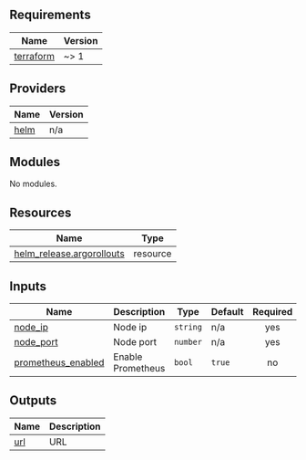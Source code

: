 <!-- BEGIN_TF_DOCS -->
## Requirements

| Name | Version |
|------|---------|
| <a name="requirement_terraform"></a> [terraform](#requirement\_terraform) | ~> 1 |

## Providers

| Name | Version |
|------|---------|
| <a name="provider_helm"></a> [helm](#provider\_helm) | n/a |

## Modules

No modules.

## Resources

| Name | Type |
|------|------|
| [helm_release.argorollouts](https://registry.terraform.io/providers/hashicorp/helm/latest/docs/resources/release) | resource |

## Inputs

| Name | Description | Type | Default | Required |
|------|-------------|------|---------|:--------:|
| <a name="input_node_ip"></a> [node\_ip](#input\_node\_ip) | Node ip | `string` | n/a | yes |
| <a name="input_node_port"></a> [node\_port](#input\_node\_port) | Node port | `number` | n/a | yes |
| <a name="input_prometheus_enabled"></a> [prometheus\_enabled](#input\_prometheus\_enabled) | Enable Prometheus | `bool` | `true` | no |

## Outputs

| Name | Description |
|------|-------------|
| <a name="output_url"></a> [url](#output\_url) | URL |
<!-- END_TF_DOCS -->